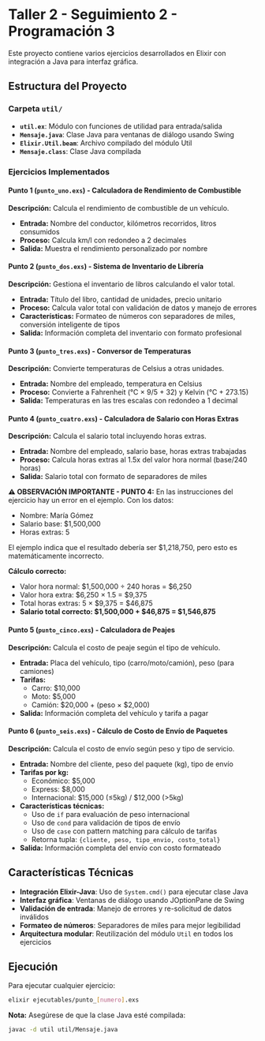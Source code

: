 # Taller 2 - Seguimiento 2 - Programación 3

Este proyecto contiene varios ejercicios desarrollados en Elixir con integración a Java para interfaz gráfica.

## Estructura del Proyecto

### Carpeta `util/`
- **`util.ex`**: Módulo con funciones de utilidad para entrada/salida
- **`Mensaje.java`**: Clase Java para ventanas de diálogo usando Swing
- **`Elixir.Util.beam`**: Archivo compilado del módulo Util
- **`Mensaje.class`**: Clase Java compilada

### Ejercicios Implementados

#### Punto 1 (`punto_uno.exs`) - Calculadora de Rendimiento de Combustible
**Descripción:** Calcula el rendimiento de combustible de un vehículo.
- **Entrada:** Nombre del conductor, kilómetros recorridos, litros consumidos
- **Proceso:** Calcula km/l con redondeo a 2 decimales
- **Salida:** Muestra el rendimiento personalizado por nombre

#### Punto 2 (`punto_dos.exs`) - Sistema de Inventario de Librería
**Descripción:** Gestiona el inventario de libros calculando el valor total.
- **Entrada:** Título del libro, cantidad de unidades, precio unitario
- **Proceso:** Calcula valor total con validación de datos y manejo de errores
- **Características:** Formateo de números con separadores de miles, conversión inteligente de tipos
- **Salida:** Información completa del inventario con formato profesional

#### Punto 3 (`punto_tres.exs`) - Conversor de Temperaturas
**Descripción:** Convierte temperaturas de Celsius a otras unidades.
- **Entrada:** Nombre del empleado, temperatura en Celsius
- **Proceso:** Convierte a Fahrenheit (°C × 9/5 + 32) y Kelvin (°C + 273.15)
- **Salida:** Temperaturas en las tres escalas con redondeo a 1 decimal

#### Punto 4 (`punto_cuatro.exs`) - Calculadora de Salario con Horas Extras
**Descripción:** Calcula el salario total incluyendo horas extras.
- **Entrada:** Nombre del empleado, salario base, horas extras trabajadas
- **Proceso:** Calcula horas extras al 1.5x del valor hora normal (base/240 horas)
- **Salida:** Salario total con formato de separadores de miles

**⚠️ OBSERVACIÓN IMPORTANTE - PUNTO 4:**
En las instrucciones del ejercicio hay un error en el ejemplo. Con los datos:
- Nombre: María Gómez
- Salario base: $1,500,000
- Horas extras: 5

El ejemplo indica que el resultado debería ser $1,218,750, pero esto es matemáticamente incorrecto. 

**Cálculo correcto:**
- Valor hora normal: $1,500,000 ÷ 240 horas = $6,250
- Valor hora extra: $6,250 × 1.5 = $9,375
- Total horas extras: 5 × $9,375 = $46,875
- **Salario total correcto: $1,500,000 + $46,875 = $1,546,875**

#### Punto 5 (`punto_cinco.exs`) - Calculadora de Peajes
**Descripción:** Calcula el costo de peaje según el tipo de vehículo.
- **Entrada:** Placa del vehículo, tipo (carro/moto/camión), peso (para camiones)
- **Tarifas:** 
  - Carro: $10,000
  - Moto: $5,000  
  - Camión: $20,000 + (peso × $2,000)
- **Salida:** Información completa del vehículo y tarifa a pagar

#### Punto 6 (`punto_seis.exs`) - Cálculo de Costo de Envío de Paquetes
**Descripción:** Calcula el costo de envío según peso y tipo de servicio.
- **Entrada:** Nombre del cliente, peso del paquete (kg), tipo de envío
- **Tarifas por kg:**
  - Económico: $5,000
  - Express: $8,000
  - Internacional: $15,000 (≤5kg) / $12,000 (>5kg)
- **Características técnicas:**
  - Uso de `if` para evaluación de peso internacional
  - Uso de `cond` para validación de tipos de envío
  - Uso de `case` con pattern matching para cálculo de tarifas
  - Retorna tupla: `{cliente, peso, tipo_envio, costo_total}`
- **Salida:** Información completa del envío con costo formateado

## Características Técnicas

- **Integración Elixir-Java**: Uso de `System.cmd()` para ejecutar clase Java
- **Interfaz gráfica**: Ventanas de diálogo usando JOptionPane de Swing
- **Validación de entrada**: Manejo de errores y re-solicitud de datos inválidos
- **Formateo de números**: Separadores de miles para mejor legibilidad
- **Arquitectura modular**: Reutilización del módulo `Util` en todos los ejercicios

## Ejecución

Para ejecutar cualquier ejercicio:
```bash
elixir ejecutables/punto_[numero].exs
```

**Nota:** Asegúrese de que la clase Java esté compilada:
```bash
javac -d util util/Mensaje.java
``` 